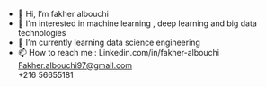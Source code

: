 - 👋 Hi, I’m fakher albouchi 
- 👀 I’m interested in machine learning , deep learning and big data technologies 
- 🌱 I’m currently learning data science engineering 
- 📫 How to reach me : 
Linkedin.com/in/fakher-albouchi
Fakher.albouchi97@gmail.com         
+216 56655181

<!---
fakher15/fakher15 is a ✨ special ✨ repository because its `README.md` (this file) appears on your GitHub profile.
You can click the Preview link to take a look at your changes.
--->
